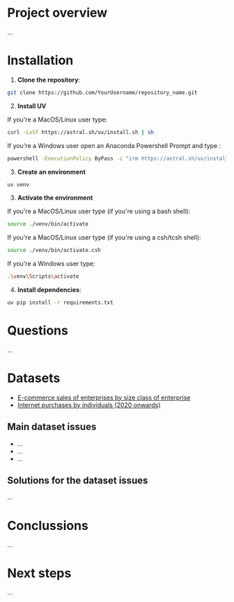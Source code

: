 # Project overview
...

# Installation

1. **Clone the repository**:

```bash
git clone https://github.com/YourUsername/repository_name.git
```

2. **Install UV**

If you're a MacOS/Linux user type:

```bash
curl -LsSf https://astral.sh/uv/install.sh | sh
```

If you're a Windows user open an Anaconda Powershell Prompt and type :

```bash
powershell -ExecutionPolicy ByPass -c "irm https://astral.sh/uv/install.ps1 | iex"
```

3. **Create an environment**

```bash
uv venv 
```

3. **Activate the environment**

If you're a MacOS/Linux user type (if you're using a bash shell):

```bash
source ./venv/bin/activate
```

If you're a MacOS/Linux user type (if you're using a csh/tcsh shell):

```bash
source ./venv/bin/activate.csh
```

If you're a Windows user type:

```bash
.\venv\Scripts\activate
```

4. **Install dependencies**:

```bash
uv pip install -r requirements.txt
```

# Questions 
...

# Datasets
- [E-commerce sales of enterprises by size class of enterprise](https://ec.europa.eu/eurostat/databrowser/view/isoc_ec_esels__custom_15160246/default/table?lang=en)
- [Internet purchases by individuals (2020 onwards)](https://ec.europa.eu/eurostat/databrowser/view/isoc_ec_ib20__custom_15165260/default/table?lang=en)


## Main dataset issues

- ...
- ...
- ...

## Solutions for the dataset issues
...

# Conclussions
...

# Next steps
...
